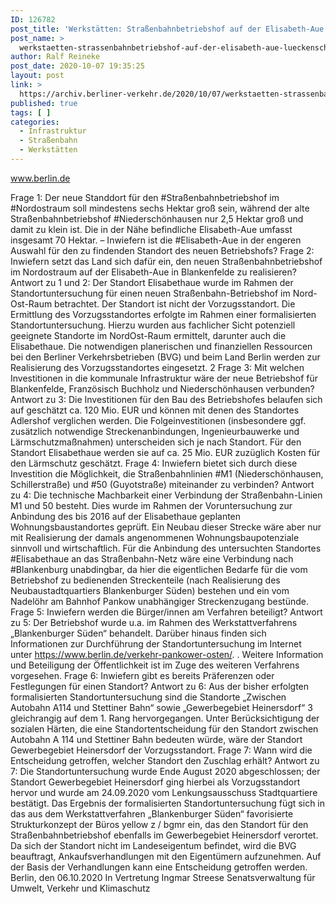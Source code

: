 ```yaml
---
ID: 126782
post_title: 'Werkstätten: Straßenbahnbetriebshof auf der Elisabeth-Aue – Lückenschluss der Linien M1 und 50?, aus Senat'
post_name: >
  werkstaetten-strassenbahnbetriebshof-auf-der-elisabeth-aue-lueckenschluss-der-linien-m1-und-50-aus-senat
author: Ralf Reineke
post_date: 2020-10-07 19:35:25
layout: post
link: >
  https://archiv.berliner-verkehr.de/2020/10/07/werkstaetten-strassenbahnbetriebshof-auf-der-elisabeth-aue-lueckenschluss-der-linien-m1-und-50-aus-senat/
published: true
tags: [ ]
categories:
  - Infrastruktur
  - Straßenbahn
  - Werkstätten
---
```

www.berlin.de

Frage 1:
Der neue Standdort für den #Straßenbahnbetriebshof im #Nordostraum soll mindestens sechs Hektar groß
sein, während der alte Straßenbahnbetriebshof #Niederschönhausen nur 2,5 Hektar groß und damit zu klein
ist. Die in der Nähe befindliche Elisabeth-Aue umfasst insgesamt 70 Hektar. – Inwiefern ist die #Elisabeth-Aue
in der engeren Auswahl für den zu findenden Standort des neuen Betriebshofs?
Frage 2:
Inwiefern setzt das Land sich dafür ein, den neuen Straßenbahnbetriebshof im Nordostraum auf der
Elisabeth-Aue in Blankenfelde zu realisieren?
Antwort zu 1 und 2:
Der Standort Elisabethaue wurde im Rahmen der Standortuntersuchung für einen neuen
Straßenbahn-Betriebshof im Nord-Ost-Raum betrachtet. Der Standort ist nicht der
Vorzugsstandort.
Die Ermittlung des Vorzugsstandortes erfolgte im Rahmen einer formalisierten Standortuntersuchung. Hierzu wurden aus fachlicher Sicht potenziell geeignete Standorte im NordOst-Raum ermittelt, darunter auch die Elisabethaue. Die notwendigen planerischen und
finanziellen Ressourcen bei den Berliner Verkehrsbetrieben (BVG) und beim Land Berlin
werden zur Realisierung des Vorzugsstandortes eingesetzt.
2
Frage 3:
Mit welchen Investitionen in die kommunale Infrastruktur wäre der neue Betriebshof für Blankenfelde,
Französisch Buchholz und Niederschönhausen verbunden?
Antwort zu 3:
Die Investitionen für den Bau des Betriebshofes belaufen sich auf geschätzt ca. 120 Mio.
EUR und können mit denen des Standortes Adlershof verglichen werden. Die Folgeinvestitionen (insbesondere ggf. zusätzlich notwendige Streckenanbindungen, Ingenieurbauwerke und Lärmschutzmaßnahmen) unterscheiden sich je nach Standort. Für den
Standort Elisabethaue werden sie auf ca. 25 Mio. EUR zuzüglich Kosten für den
Lärmschutz geschätzt.
Frage 4:
Inwiefern bietet sich durch diese Investition die Möglichkeit, die Straßenbahnlinien #M1 (Niederschönhausen,
Schillerstraße) und #50 (Guyotstraße) miteinander zu verbinden?
Antwort zu 4:
Die technische Machbarkeit einer Verbindung der Straßenbahn-Linien M1 und 50 besteht.
Dies wurde im Rahmen der Voruntersuchung zur Anbindung des bis 2016 auf der
Elisabethaue geplanten Wohnungsbaustandortes geprüft. Ein Neubau dieser Strecke wäre
aber nur mit Realisierung der damals angenommenen Wohnungsbaupotenziale sinnvoll
und wirtschaftlich. Für die Anbindung des untersuchten Standortes #Elisabethaue an das
Straßenbahn-Netz wäre eine Verbindung nach #Blankenburg unabdingbar, da hier die
eigentlichen Bedarfe für die vom Betriebshof zu bedienenden Streckenteile (nach
Realisierung des Neubaustadtquartiers Blankenburger Süden) bestehen und ein vom
Nadelöhr am Bahnhof Pankow unabhängiger Streckenzugang bestünde.
Frage 5:
Inwiefern werden die Bürger/innen am Verfahren beteiligt?
Antwort zu 5:
Der Betriebshof wurde u.a. im Rahmen des Werkstattverfahrens „Blankenburger Süden“
behandelt. Darüber hinaus finden sich Informationen zur Durchführung der
Standortuntersuchung im Internet unter https://www.berlin.de/verkehr-pankower-osten/. .
Weitere Information und Beteiligung der Öffentlichkeit ist im Zuge des weiteren Verfahrens
vorgesehen.
Frage 6:
Inwiefern gibt es bereits Präferenzen oder Festlegungen für einen Standort?
Antwort zu 6:
Aus der bisher erfolgten formalisierten Standortuntersuchung sind die Standorte
„Zwischen Autobahn A114 und Stettiner Bahn“ sowie „Gewerbegebiet Heinersdorf“
3
gleichrangig auf dem 1. Rang hervorgegangen. Unter Berücksichtigung der sozialen
Härten, die eine Standortentscheidung für den Standort zwischen Autobahn A 114 und
Stettiner Bahn bedeuten würde, wäre der Standort Gewerbegebiet Heinersdorf der
Vorzugsstandort.
Frage 7:
Wann wird die Entscheidung getroffen, welcher Standort den Zuschlag erhält?
Antwort zu 7:
Die Standortuntersuchung wurde Ende August 2020 abgeschlossen; der Standort
Gewerbegebiet Heinersdorf ging hierbei als Vorzugsstandort hervor und wurde am
24.09.2020 vom Lenkungsausschuss Stadtquartiere bestätigt.
Das Ergebnis der formalisierten Standortuntersuchung fügt sich in das aus dem
Werkstattverfahren „Blankenburger Süden“ favorisierte Strukturkonzept der Büros yellow z
/ bgmr ein, das den Standort für den Straßenbahnbetriebshof ebenfalls im Gewerbegebiet
Heinersdorf verortet. Da sich der Standort nicht im Landeseigentum befindet, wird die BVG
beauftragt, Ankaufsverhandlungen mit den Eigentümern aufzunehmen. Auf der Basis der
Verhandlungen kann eine Entscheidung getroffen werden.
Berlin, den 06.10.2020
In Vertretung
Ingmar Streese
Senatsverwaltung für
Umwelt, Verkehr und Klimaschutz
